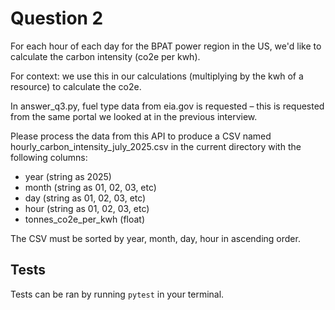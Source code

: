 # Question 2

For each hour of each day for the BPAT power region in the US, we'd like to calculate the carbon intensity (co2e per kwh).

For context: we use this in our calculations (multiplying by the kwh of a resource) to calculate the co2e.

In answer_q3.py, fuel type data from eia.gov is requested – this is requested from the same portal we looked at in the previous interview.

Please process the data from this API to produce a CSV named hourly_carbon_intensity_july_2025.csv in the current directory with the following columns:

- year (string as 2025)
- month (string as 01, 02, 03, etc)
- day (string as 01, 02, 03, etc)
- hour (string as 01, 02, 03, etc)
- tonnes_co2e_per_kwh (float)

The CSV must be sorted by year, month, day, hour in ascending order.

## Tests

Tests can be ran by running `pytest` in your terminal.
